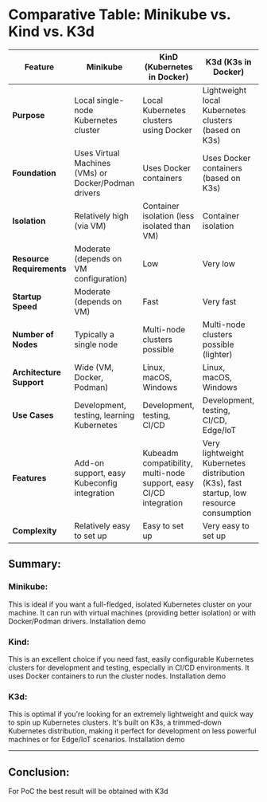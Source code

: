 
# Comparative Table: Minikube vs. Kind vs. K3d


| Feature | Minikube | KinD (Kubernetes in Docker)| K3d (K3s in Docker)|
|-----------------------------------|-----------------------------------|-----------------------------------|-----------------------------------|
| **Purpose** | Local single-node Kubernetes cluster | Local Kubernetes clusters using Docker | Lightweight local Kubernetes clusters (based on K3s) |
| **Foundation** | Uses Virtual Machines (VMs) or Docker/Podman drivers | Uses Docker containers | Uses Docker containers (based on K3s) |
| **Isolation** | Relatively high (via VM) | Container isolation (less isolated than VM) | Container isolation |
| **Resource Requirements** | Moderate (depends on VM configuration) | Low | Very low |
| **Startup Speed** | Moderate (depends on VM) | Fast | Very fast |
| **Number of Nodes** | Typically a single node | Multi-node clusters possible | Multi-node clusters possible (lighter) |
| **Architecture Support** | Wide (VM, Docker, Podman) | Linux, macOS, Windows | Linux, macOS, Windows |
| **Use Cases** | Development, testing, learning Kubernetes | Development, testing, CI/CD | Development, testing, CI/CD, Edge/IoT |
| **Features** | Add-on support, easy Kubeconfig integration | Kubeadm compatibility, multi-node support, easy CI/CD integration | Very lightweight Kubernetes distribution (K3s), fast startup, low resource consumption |
| **Complexity** | Relatively easy to set up | Easy to set up | Very easy to set up |


## Summary:
### Minikube: 
This is ideal if you want a full-fledged, isolated Kubernetes cluster on your machine. 
It can run with virtual machines (providing better isolation) or with Docker/Podman drivers.
Installation demo
### Kind: 
This is an excellent choice if you need fast, easily configurable Kubernetes clusters for development and testing, especially in CI/CD environments. 
It uses Docker containers to run the cluster nodes.
Installation demo
### K3d: 
This is optimal if you're looking for an extremely lightweight and quick way to spin up Kubernetes clusters. 
It's built on K3s, a trimmed-down Kubernetes distribution, making it perfect for development on less powerful machines or for Edge/IoT scenarios.
Installation demo

---
## Conclusion:
For PoC the best result will be obtained with K3d
